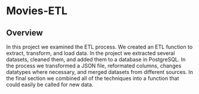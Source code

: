 # Movies-ETL

## Overview
In this project we examined the ETL process. We created an ETL function to extract, transform, and load data. In the project we extracted several datasets, cleaned them, and added them to a database in PostgreSQL. In the process we transformed a JSON file, reformated columns, changes datatypes where necessary, and merged datasets from different sources. In the final section we combined all of the techniques into a function that could easily be called for new data.  
